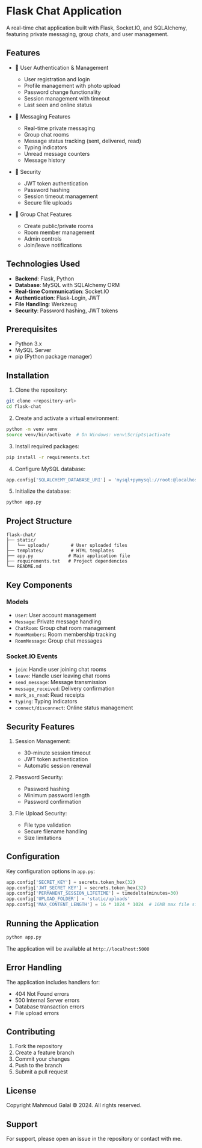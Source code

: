 # Flask Chat Application

A real-time chat application built with Flask, Socket.IO, and SQLAlchemy, featuring private messaging, group chats, and user management.

## Features

- 👥 User Authentication & Management
  - User registration and login
  - Profile management with photo upload
  - Password change functionality
  - Session management with timeout
  - Last seen and online status

- 💬 Messaging Features
  - Real-time private messaging
  - Group chat rooms
  - Message status tracking (sent, delivered, read)
  - Typing indicators
  - Unread message counters
  - Message history

- 🔐 Security
  - JWT token authentication
  - Password hashing
  - Session timeout management
  - Secure file uploads

- 👥 Group Chat Features
  - Create public/private rooms
  - Room member management
  - Admin controls
  - Join/leave notifications

## Technologies Used

- **Backend**: Flask, Python
- **Database**: MySQL with SQLAlchemy ORM
- **Real-time Communication**: Socket.IO
- **Authentication**: Flask-Login, JWT
- **File Handling**: Werkzeug
- **Security**: Password hashing, JWT tokens

## Prerequisites

- Python 3.x
- MySQL Server
- pip (Python package manager)

## Installation

1. Clone the repository:
```bash
git clone <repository-url>
cd flask-chat
```

2. Create and activate a virtual environment:
```bash
python -m venv venv
source venv/bin/activate  # On Windows: venv\Scripts\activate
```

3. Install required packages:
```bash
pip install -r requirements.txt
```

4. Configure MySQL database:
```python
app.config['SQLALCHEMY_DATABASE_URI'] = 'mysql+pymysql://root:@localhost/chatproject'
```

5. Initialize the database:
```bash
python app.py
```

## Project Structure

```
flask-chat/
├── static/
│   └── uploads/        # User uploaded files
├── templates/          # HTML templates
├── app.py             # Main application file
├── requirements.txt   # Project dependencies
└── README.md
```

## Key Components

### Models

- `User`: User account management
- `Message`: Private message handling
- `ChatRoom`: Group chat room management
- `RoomMembers`: Room membership tracking
- `RoomMessage`: Group chat messages

### Socket.IO Events

- `join`: Handle user joining chat rooms
- `leave`: Handle user leaving chat rooms
- `send_message`: Message transmission
- `message_received`: Delivery confirmation
- `mark_as_read`: Read receipts
- `typing`: Typing indicators
- `connect/disconnect`: Online status management

## Security Features

1. Session Management:
   - 30-minute session timeout
   - JWT token authentication
   - Automatic session renewal

2. Password Security:
   - Password hashing
   - Minimum password length
   - Password confirmation

3. File Upload Security:
   - File type validation
   - Secure filename handling
   - Size limitations

## Configuration

Key configuration options in `app.py`:

```python
app.config['SECRET_KEY'] = secrets.token_hex(32)
app.config['JWT_SECRET_KEY'] = secrets.token_hex(32)
app.config['PERMANENT_SESSION_LIFETIME'] = timedelta(minutes=30)
app.config['UPLOAD_FOLDER'] = 'static/uploads'
app.config['MAX_CONTENT_LENGTH'] = 16 * 1024 * 1024  # 16MB max file size
```

## Running the Application

```bash
python app.py
```
The application will be available at `http://localhost:5000`

## Error Handling

The application includes handlers for:
- 404 Not Found errors
- 500 Internal Server errors
- Database transaction errors
- File upload errors

## Contributing

1. Fork the repository
2. Create a feature branch
3. Commit your changes
4. Push to the branch
5. Submit a pull request

## License

Copyright Mahmoud Galal © 2024. All rights reserved.

## Support

For support, please open an issue in the repository or contact with me.